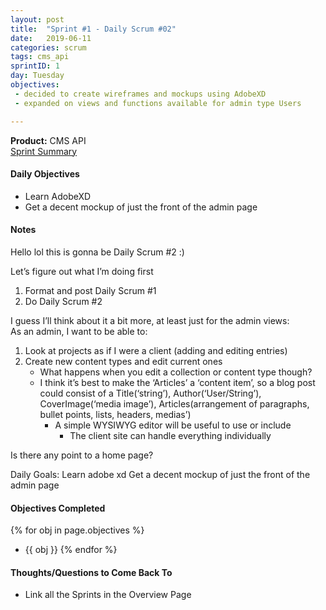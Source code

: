 ```yaml
---
layout: post
title:  "Sprint #1 - Daily Scrum #02"
date:   2019-06-11
categories: scrum
tags: cms_api
sprintID: 1
day: Tuesday
objectives:
 - decided to create wireframes and mockups using AdobeXD
 - expanded on views and functions available for admin type Users

---
```



<b>Product:</b> CMS API  
[Sprint Summary](/blog/projects/cms-sprint-1)

#### Daily Objectives
* Learn AdobeXD
* Get a decent mockup of just the front of the admin page

#### Notes
Hello lol this is gonna be Daily Scrum #2 :)

Let’s figure out what I’m doing first
1. Format and post Daily Scrum #1
2. Do Daily Scrum #2

I guess I’ll think about it a bit more, at least just for the admin views:  
As an admin, I want to be able to:  
1. Look at projects as if I were a client (adding and editing entries)
2. Create new content types and edit current ones
	* What happens when you edit a collection or content type though?
	* I think it’s best to make the ‘Articles’ a ‘content item’, so a blog post could consist of a Title(‘string’), Author(‘User/String’), CoverImage(‘media image’), Articles(arrangement of paragraphs, bullet points, lists, headers, medias’)
		* A simple WYSIWYG editor will be useful to use or include
			* The client site can handle everything individually


Is there any point to a home page?

Daily Goals:
Learn adobe xd
Get a decent mockup of just the front of the admin page

#### Objectives Completed
{% for obj in page.objectives %}
* {{ obj }}
{% endfor %}

#### Thoughts/Questions to Come Back To
* Link all the Sprints in the Overview Page

<!-- #### Lessons Learned
* Lorem ipsum dolor sit amet, id modo summo tibique nam, ei dolorem vituperata elaboraret quo, pro blandit appareat perfecto eu.
* Lorem ipsum dolor sit amet, id modo summo tibique nam, ei dolorem vituperata elaboraret quo, pro blandit appareat perfecto eu. -->

<!-- #### Plans for Tomorrow
* Lorem ipsum dolor sit amet, id modo summo tibique nam, ei dolorem vituperata elaboraret quo, pro blandit appareat perfecto eu.
* Lorem ipsum dolor sit amet, id modo summo tibique nam, ei dolorem vituperata elaboraret quo, pro blandit appareat perfecto eu. -->